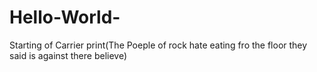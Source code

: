 # Hello-World-
Starting of Carrier 
print(The Poeple of rock hate eating fro the floor they said is against there believe)
